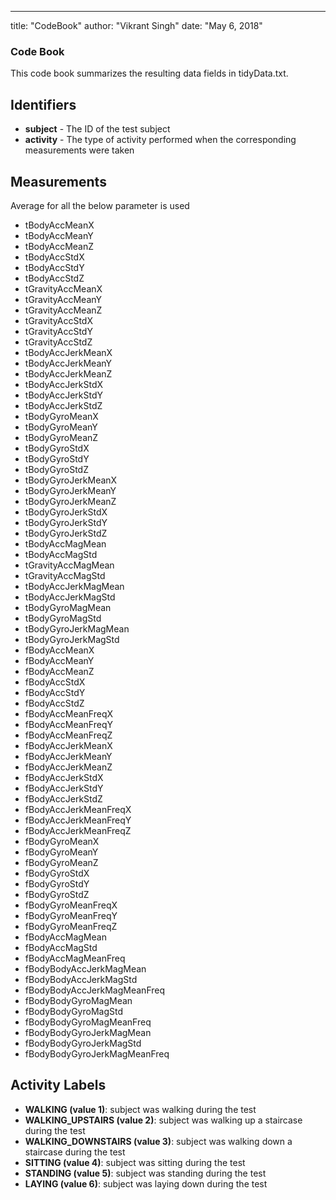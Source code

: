 ---
title: "CodeBook"
author: "Vikrant Singh"
date: "May 6, 2018"



### Code Book
This code book summarizes the resulting data fields in tidyData.txt.

## Identifiers
*  **subject** - The ID of the test subject
*  **activity** - The type of activity performed when the corresponding measurements were taken

## Measurements
Average for all the below parameter is used

*  tBodyAccMeanX
*  tBodyAccMeanY
*  tBodyAccMeanZ
*  tBodyAccStdX
*  tBodyAccStdY
*  tBodyAccStdZ
*  tGravityAccMeanX
*  tGravityAccMeanY
*  tGravityAccMeanZ
*  tGravityAccStdX
*  tGravityAccStdY
*  tGravityAccStdZ
*  tBodyAccJerkMeanX
*  tBodyAccJerkMeanY
*  tBodyAccJerkMeanZ
*  tBodyAccJerkStdX
*  tBodyAccJerkStdY
*  tBodyAccJerkStdZ
*  tBodyGyroMeanX
*  tBodyGyroMeanY
*  tBodyGyroMeanZ
*  tBodyGyroStdX
*  tBodyGyroStdY
*  tBodyGyroStdZ
*  tBodyGyroJerkMeanX
*  tBodyGyroJerkMeanY
*  tBodyGyroJerkMeanZ
*  tBodyGyroJerkStdX
*  tBodyGyroJerkStdY
*  tBodyGyroJerkStdZ
*  tBodyAccMagMean
*  tBodyAccMagStd
*  tGravityAccMagMean
*  tGravityAccMagStd
*  tBodyAccJerkMagMean
*  tBodyAccJerkMagStd
*  tBodyGyroMagMean
*  tBodyGyroMagStd
*  tBodyGyroJerkMagMean
*  tBodyGyroJerkMagStd
*  fBodyAccMeanX
*  fBodyAccMeanY
*  fBodyAccMeanZ
*  fBodyAccStdX
*  fBodyAccStdY
*  fBodyAccStdZ
*  fBodyAccMeanFreqX
*  fBodyAccMeanFreqY
*  fBodyAccMeanFreqZ
*  fBodyAccJerkMeanX
*  fBodyAccJerkMeanY
*  fBodyAccJerkMeanZ
*  fBodyAccJerkStdX
*  fBodyAccJerkStdY
*  fBodyAccJerkStdZ
*  fBodyAccJerkMeanFreqX
*  fBodyAccJerkMeanFreqY
*  fBodyAccJerkMeanFreqZ
*  fBodyGyroMeanX
*  fBodyGyroMeanY
*  fBodyGyroMeanZ
*  fBodyGyroStdX
*  fBodyGyroStdY
*  fBodyGyroStdZ
*  fBodyGyroMeanFreqX
*  fBodyGyroMeanFreqY
*  fBodyGyroMeanFreqZ
*  fBodyAccMagMean
*  fBodyAccMagStd
*  fBodyAccMagMeanFreq
*  fBodyBodyAccJerkMagMean
*  fBodyBodyAccJerkMagStd
*  fBodyBodyAccJerkMagMeanFreq
*  fBodyBodyGyroMagMean
*  fBodyBodyGyroMagStd
*  fBodyBodyGyroMagMeanFreq
*  fBodyBodyGyroJerkMagMean
*  fBodyBodyGyroJerkMagStd
*  fBodyBodyGyroJerkMagMeanFreq

## Activity Labels
*  **WALKING (value 1)**: subject was walking during the test
*  **WALKING_UPSTAIRS (value 2)**: subject was walking up a staircase during the test
*  **WALKING_DOWNSTAIRS (value 3)**: subject was walking down a staircase during the test
*  **SITTING (value 4)**: subject was sitting during the test
*  **STANDING (value 5)**: subject was standing during the test
*  **LAYING (value 6)**: subject was laying down during the test
